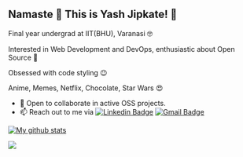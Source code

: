 ## Namaste :pray: This is Yash Jipkate! :robot:

Final year undergrad at IIT(BHU), Varanasi :nerd_face:

Interested in Web Development and DevOps, enthusiastic about Open Source :star_struck:

Obsessed with code styling :wink: 

Anime, Memes, Netflix, Chocolate, Star Wars :heart_eyes:

- 👯 Open to collaborate in active OSS projects.
- 📫 Reach out to me via [![Linkedin Badge](https://img.shields.io/badge/-LinkedIn-blue?style=flat-square&logo=Linkedin&logoColor=white&link=https://www.linkedin.com/in/yashjipkate/)](https://www.linkedin.com/in/yashjipkate/) [![Gmail Badge](https://img.shields.io/badge/-Gmail-d14836?style=flat-square&logo=Gmail&logoColor=white&link=mailto:yashjipkate@gmail.com)](mailto:yashjipkate@gmail.com)

[![My github stats](https://github-readme-stats.vercel.app/api?username=YashJipkate)](https://github.com/YashJipkate/github-readme-stats)

![](https://komarev.com/ghpvc/?username=YashJipkate&color=brightgreen)
<!--
**YashJipkate/YashJipkate** is a ✨ _special_ ✨ repository because its `README.md` (this file) appears on your GitHub profile.

Here are some ideas to get you started:

- 🔭 I’m currently working on ...
- 🌱 I’m currently learning ...
- 👯 I’m looking to collaborate on ...
- 🤔 I’m looking for help with ...
- 💬 Ask me about ...
- 📫 How to reach me: ...
- 😄 Pronouns: ...
- ⚡ Fun fact: ...
-->
